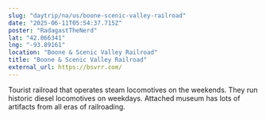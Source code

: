 ```yaml
---
slug: "daytrip/na/us/boone-scenic-valley-railroad"
date: "2025-06-11T05:54:37.715Z"
poster: "RadagastTheNerd"
lat: "42.066341"
lng: "-93.89161"
location: "Boone & Scenic Valley Railroad"
title: "Boone & Scenic Valley Railroad"
external_url: https://bsvrr.com/
---
```

Tourist railroad that operates steam locomotives on the weekends. They run historic diesel locomotives on weekdays.
Attached museum has lots of artifacts from all eras of railroading.